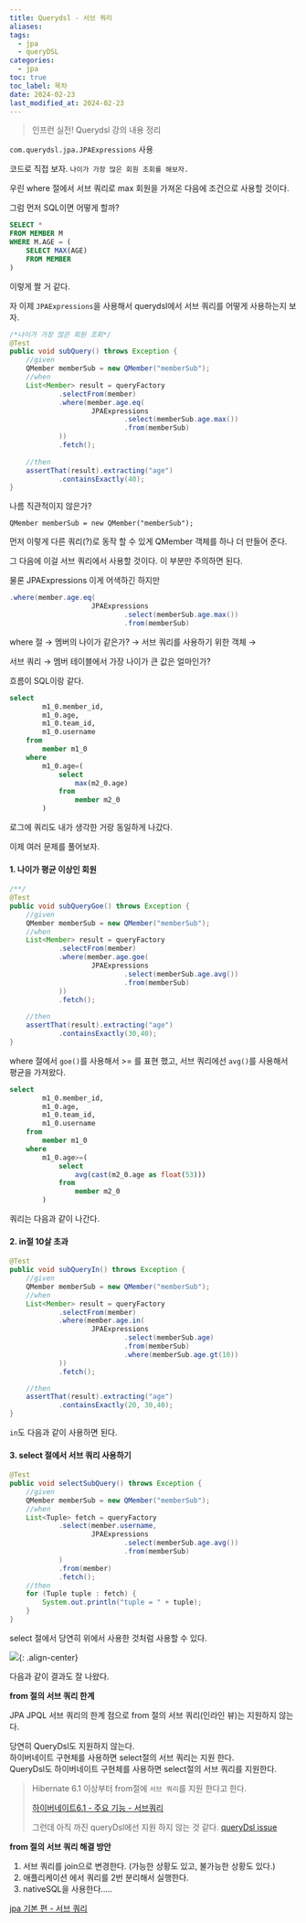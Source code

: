 ```yaml
---
title: Querydsl - 서브 쿼리
aliases: 
tags:
  - jpa
  - queryDSL
categories:
  - jpa
toc: true
toc_label: 목차
date: 2024-02-23
last_modified_at: 2024-02-23
---
```

> 인프런 실전! Querydsl 강의 내용 정리

`com.querydsl.jpa.JPAExpressions` 사용

코드로 직접 보자. `나이가 가장 많은 회원 조회를 해보자.`

우린 where 절에서 서브 쿼리로 max 회원을 가져온 다음에 조건으로 사용할 것이다.

그럼 먼저 SQL이면 어떻게 할까?

```sql
SELECT * 
FROM MEMBER M
WHERE M.AGE = (
	SELECT MAX(AGE)
	FROM MEMBER 
)
```
이렇게 짤 거 같다.

자 이제 `JPAExpressions`을 사용해서 querydsl에서 서브 쿼리를 어떻게 사용하는지 보자.

```java
/*나이가 가장 많은 회원 조회*/  
@Test  
public void subQuery() throws Exception {  
    //given  
    QMember memberSub = new QMember("memberSub");  
    //when  
    List<Member> result = queryFactory  
            .selectFrom(member)  
            .where(member.age.eq(  
                    JPAExpressions  
                            .select(memberSub.age.max())  
                            .from(memberSub)  
            ))  
            .fetch();  
  
    //then  
    assertThat(result).extracting("age")  
            .containsExactly(40);  
}
```
나름 직관적이지 않은가? 

`QMember memberSub = new QMember("memberSub");`

 먼저 이렇게 다른 쿼리(?)로 동작 할 수 있게 
QMember 객체를 하나 더 만들어 준다.

그 다음에 이걸 서브 쿼리에서 사용할 것이다. 이 부분만 주의하면 된다.

물론 JPAExpressions 이게 어색하긴 하지만 
```java
.where(member.age.eq(  
                    JPAExpressions  
                            .select(memberSub.age.max())  
                            .from(memberSub)  
```

where 절 → 멤버의 나이가 같은가? → 서브 쿼리를 사용하기 위한 객체 →

서브 쿼리 → 멤버 테이블에서 가장 나이가 큰 값은 얼마인가? 

흐름이 SQL이랑 같다.
```sql
select
        m1_0.member_id,
        m1_0.age,
        m1_0.team_id,
        m1_0.username 
    from
        member m1_0 
    where
        m1_0.age=(
            select
                max(m2_0.age) 
            from
                member m2_0
        )
```
로그에 쿼리도 내가 생각한 거랑 동일하게 나갔다.


이제 여러 문제를 풀어보자.

#### 1. 나이가 평균 이상인 회원
```java
/**/  
@Test  
public void subQueryGoe() throws Exception {  
    //given  
    QMember memberSub = new QMember("memberSub");  
    //when  
    List<Member> result = queryFactory  
            .selectFrom(member)  
            .where(member.age.goe(  
                    JPAExpressions  
                            .select(memberSub.age.avg())  
                            .from(memberSub)  
            ))  
            .fetch();  
  
    //then  
    assertThat(result).extracting("age")  
            .containsExactly(30,40);  
}
```

where 절에서 `goe()`를 사용해서 >= 를 표현 했고, 서브 쿼리에선 `avg()`를 사용해서 평균을 가져왔다.

```sql
select
        m1_0.member_id,
        m1_0.age,
        m1_0.team_id,
        m1_0.username 
    from
        member m1_0 
    where
        m1_0.age>=(
            select
                avg(cast(m2_0.age as float(53))) 
            from
                member m2_0
        )
```
쿼리는 다음과 같이 나간다.


#### 2. in절 10살 초과
```java
@Test  
public void subQueryIn() throws Exception {  
    //given  
    QMember memberSub = new QMember("memberSub");  
    //when  
    List<Member> result = queryFactory  
            .selectFrom(member)  
            .where(member.age.in(  
                    JPAExpressions  
                            .select(memberSub.age)  
                            .from(memberSub)  
                            .where(memberSub.age.gt(10))  
            ))  
            .fetch();  

    //then  
    assertThat(result).extracting("age")  
            .containsExactly(20, 30,40);  
}
```
`in`도 다음과 같이 사용하면 된다.

#### 3. select 절에서 서브 쿼리 사용하기
```java
@Test  
public void selectSubQuery() throws Exception {  
    //given  
    QMember memberSub = new QMember("memberSub");  
    //when  
    List<Tuple> fetch = queryFactory  
            .select(member.username,  
                    JPAExpressions  
                            .select(memberSub.age.avg())  
                            .from(memberSub)  
            )  
            .from(member)  
            .fetch();  
    //then  
    for (Tuple tuple : fetch) {  
        System.out.println("tuple = " + tuple);  
    }  
}
```

select 절에서 당연히 위에서 사용한 것처럼 사용할 수 있다.

![](https://i.imgur.com/N8Q46iW.png){: .align-center}

다음과 같이 결과도 잘 나왔다. 

**from 절의 서브 쿼리 한계**

JPA JPQL 서브 쿼리의 한계 점으로 from 절의 서브 쿼리(인라인 뷰)는 지원하지 않는다.

당연히 QueryDsl도 지원하지 않는다. <br>하이버네이트 구현체를 사용하면 select절의 서브 쿼리는 지원 한다.<br>
QueryDsl도 하이버네이트 구현체를 사용하면 select절의 서브 쿼리를 지원한다.


> Hibernate 6.1 이상부터 from절에 `서브 쿼리`를 지원 한다고 한다. 
> 
> [하이버네이트6.1 - 주요 기능 - 서브쿼리](https://in.relation.to/2022/06/24/hibernate-orm-61-features/)
> 
> 그런데 아직 까진 queryDsl에선 지원 하지 않는 것 같다. [queryDsl issue](https://github.com/querydsl/querydsl/issues/3438)


**from 절의 서브 쿼리 해결 방안**
1. 서브 쿼리를 join으로 변경한다. (가능한 상황도 있고, 불가능한 상황도 있다.)
2. 애플리케이션 에서 쿼리를 2번 분리해서 실행한다.
3. nativeSQL을 사용한다.....

[jpa 기본 편 - 서브 쿼리](https://iamminseongkim.github.io/jpa/JPA%EC%84%9C%EB%B8%8C%EC%BF%BC%EB%A6%AC/)

